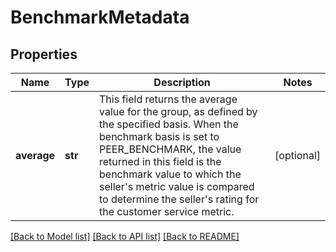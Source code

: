 # BenchmarkMetadata

## Properties
Name | Type | Description | Notes
------------ | ------------- | ------------- | -------------
**average** | **str** | This field returns the average value for the group, as defined by the specified basis. When the benchmark basis is set to PEER_BENCHMARK, the value returned in this field is the benchmark value to which the seller&#39;s metric value is compared to determine the seller&#39;s rating for the customer service metric. | [optional] 

[[Back to Model list]](../README.md#documentation-for-models) [[Back to API list]](../README.md#documentation-for-api-endpoints) [[Back to README]](../README.md)


